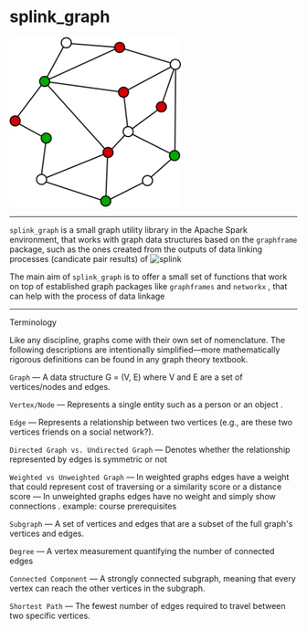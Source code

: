 # splink_graph


![](https://github.com/moj-analytical-services/splink_graph/raw/master/notebooks/splink_graph300x297.png)

---


`splink_graph` is a small graph utility library in the Apache Spark environment, that works with graph data structures based on the `graphframe` package,
such as the ones created from the outputs of data linking processes (candicate pair results) of ![splink](https://github.com/moj-analytical-services/splink])  





The main aim of `splink_graph` is to offer a small set of functions that work on top of established graph packages like `graphframes` and `networkx`  , that can help with
the process of data linkage



---


Terminology

Like any discipline, graphs come with their own set of nomenclature. 
The following descriptions are intentionally simplified—more mathematically rigorous definitions can be found in any graph theory textbook.

`Graph` 
    — A data structure G = (V, E) where V and E are a set of vertices/nodes and edges.

`Vertex/Node` 
    — Represents a single entity such as a person or an object .

`Edge` 
    — Represents a relationship between two vertices (e.g., are these two vertices friends on a social network?).

`Directed Graph vs. Undirected Graph` 
    — Denotes whether the relationship represented by edges is symmetric or not 

`Weighted vs Unweighted Graph` 
     — In weighted graphs edges have a weight that could represent cost of traversing or a similarity score or a distance score
     — In unweighted graphs edges have no weight and simply show connections . example: course prerequisites

`Subgraph` — A set of vertices and edges that are a subset of the full graph's vertices and edges.

`Degree` — A vertex measurement quantifying the number of connected edges 

`Connected Component` — A strongly connected subgraph, meaning that every vertex can reach the other vertices in the subgraph.

`Shortest Path` — The fewest number of edges required to travel between two specific vertices.




